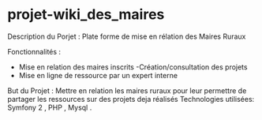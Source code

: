 projet-wiki_des_maires
======================

Description du Porjet : Plate forme de mise en rélation des Maires Ruraux

Fonctionnalités :

- Mise en relation des maires inscrits 
-­Création/consultation des projets 
- Mise en ligne de ressource par un expert interne

But du Projet : Mettre en relation les maires ruraux pour leur permettre de partager les ressources sur des projets deja réalisés
Technologies utilisées: Symfony 2 , PHP , Mysql . 
